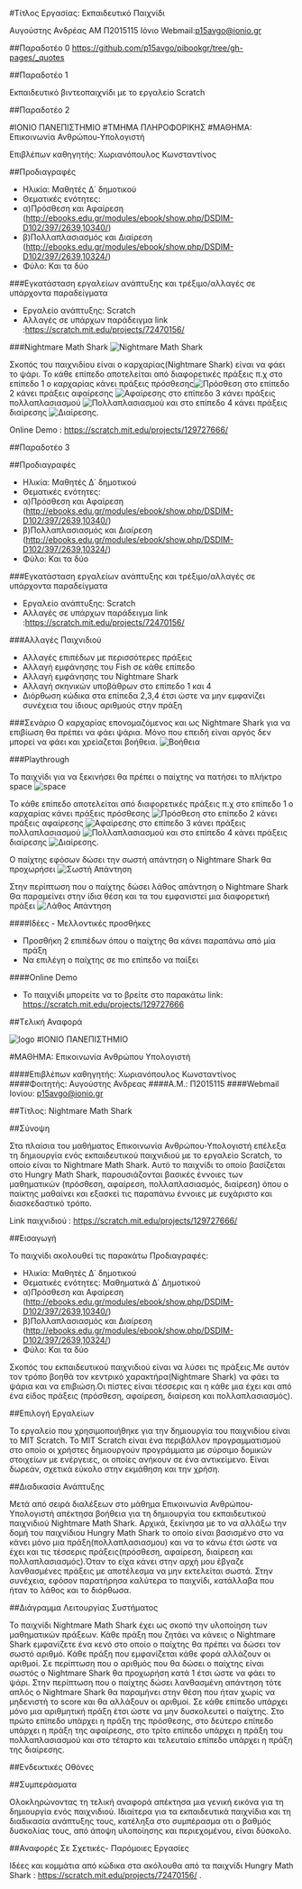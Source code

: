 #Τίτλος Εργασίας: Εκπαιδευτικό Παιχνίδι

Αυγούστης Ανδρέας
ΑΜ Π2015115
Ιόνιο Webmail:p15avgo@ionio.gr

##Παραδοτέο 0
https://github.com/p15avgo/pibookgr/tree/gh-pages/_quotes

##Παραδοτέο 1

Εκπαιδευτικό βιντεοπαιχνίδι με το εργαλείο Scratch

##Παραδοτέο 2

#ΙΟΝΙΟ ΠΑΝΕΠΙΣΤΗΜΙΟ 
#ΤΜΗΜΑ  ΠΛΗΡΟΦΟΡΙΚΗΣ 
#ΜΑΘΗΜΑ: Επικοινωνία  Ανθρώπου-Υπολογιστή 
 
Επιβλέπων καθηγητής: Χωριανόπουλος Κωνσταντίνος

##Προδιαγραφές

* Ηλικία: Μαθητές Δ΄ δημοτικού
* Θεματικές ενότητες: 
* α)Πρόσθεση και Αφαίρεση (http://ebooks.edu.gr/modules/ebook/show.php/DSDIM-D102/397/2639,10340/)
* β)Πολλαπλασιασμός και Διαίρεση (http://ebooks.edu.gr/modules/ebook/show.php/DSDIM-D102/397/2639,10324/)
* Φύλο: Και τα δύο


###Εγκατάσταση εργαλείων ανάπτυξης και τρέξιμο/αλλαγές σε υπάρχοντα παραδείγματα

* Εργαλείο ανάπτυξης: Scratch
* Αλλαγές σε υπάρχων παράδειγμα link :https://scratch.mit.edu/projects/72470156/

###Nightmare Math Shark
![Nightmare Math Shark](Screenshot5.png)

Σκοπός του παιχνιδίου είναι ο καρχαρίας(Nightmare Shark) είναι να φάει το ψάρι.
Το κάθε επίπεδο αποτελείται από διαφορετικές πράξεις π.χ στο επίπεδο 1 ο καρχαρίας κάνει πράξεις πρόσθεσης![Πρόσθεση](Screenshot1.png)
στο επίπεδο 2 κάνει πράξεις αφαίρεσης
![Αφαίρεσης](Screenshot2.png) 
στο επίπεδο 3 κάνει πράξεις πολλαπλασιασμού
![Πολλαπλασιασμού](Screenshot3.png) 
και στο επίπεδο 4 κάνει πράξεις διαίρεσης
![Διαίρεσης](Screenshot4.png).

Online Demo : https://scratch.mit.edu/projects/129727666/

##Παραδοτέο 3

##Προδιαγραφές

* Ηλικία: Μαθητές Δ΄ δημοτικού
* Θεματικές ενότητες: 
* α)Πρόσθεση και Αφαίρεση (http://ebooks.edu.gr/modules/ebook/show.php/DSDIM-D102/397/2639,10340/)
* β)Πολλαπλασιασμός και Διαίρεση (http://ebooks.edu.gr/modules/ebook/show.php/DSDIM-D102/397/2639,10324/)
* Φύλο: Και τα δύο


###Εγκατάσταση εργαλείων ανάπτυξης και τρέξιμο/αλλαγές σε υπάρχοντα παραδείγματα

* Εργαλείο ανάπτυξης: Scratch
* Αλλαγές σε υπάρχων παράδειγμα link :https://scratch.mit.edu/projects/72470156/

###Αλλαγές Παιχνιδιού

* Αλλαγές επιπέδων με περισσότερες πράξεις
* Αλλαγή εμφάνησης του Fish σε κάθε επίπεδο
* Αλλαγή εμφάνησης του Nightmare Shark 
* Αλλαγή σκηνικών υποβάθρων στο επίπεδο 1 και 4
* Διόρθωση κώδικα στα επίπεδα 2,3,4 έτσι ώστε να μην εμφανίζει συνέχεια του ίδιους αριθμούς στην πράξη

###Σενάριο
Ο καρχαρίας επονομαζόμενος και ως Nightmare Shark για να επιβίωση θα πρέπει να φάει ψάρια.
Μόνο που επειδή είναι αργός δεν μπορεί να φάει και χρείαζεται βοήθεια.
![Βοήθεια](Screensho8.png)

###Playthrough

Το παιχνίδι για να ξεκινήσει θα πρέπει ο παίχτης να πατήσει το πλήκτρο space
![space](Screensho1.png)

Το κάθε επίπεδο αποτελείται από διαφορετικές πράξεις π.χ στο επίπεδο 1 ο καρχαρίας κάνει πράξεις πρόσθεσης
![Πρόσθεση](Screensho2.png)
στο επίπεδο 2 κάνει πράξεις αφαίρεσης
![Αφαίρεσης](Screensho5.png) 
στο επίπεδο 3 κάνει πράξεις πολλαπλασιασμού
![Πολλαπλασιασμού](Screensho6.png) 
και στο επίπεδο 4 κάνει πράξεις διαίρεσης
![Διαίρεσης](Screensho7.png).

Ο παίχτης εφόσων δώσει την σωστή απάντηση ο Nightmare Shark θα προχωρήσει
![Σωστή Απάντηση](Screensho3.png)

Στην περίπτωση που ο παίχτης δώσει λάθος απάντηση ο Nightmare Shark Θα παραμείνει στην ίδια θέση και τα του εμφανιστεί μια διαφορετική
πράξει
![Λάθος Απάντηση](Screensho4.png)

####Ιδέες - Mελλοντικές προσθήκες

* Προσθήκη 2 επιπέδων όπου ο παίχτης θα κάνει παραπάνω από μία πράξη
* Να επιλέγη ο παίχτης σε πιο επίπεδο να παίξει

####Online Demo

* Το παιχνίδι μπορείτε να το βρείτε στο παρακάτω link:
  https://scratch.mit.edu/projects/129727666
  

##Tελική Αναφορά

![logo](https://cloud.githubusercontent.com/assets/22676085/22247887/be524496-e244-11e6-8935-4841a2a8fcd4.jpg)
#ΙΟΝΙΟ ΠΑΝΕΠΙΣΤΗΜΙΟ

#ΜΑΘΗΜΑ: Επικοινωνία Ανθρώπου Υπολογιστή

####Επιβλέπων καθηγητής: Χωριανόπουλος Κωνσταντίνος
####Φοιτητής: Αυγούστης Ανδρεας
####Α.Μ.: Π2015115
####Webmail Ιονίου: p15avgo@ionio.gr


##Τίτλος: Nightmare Math Shark

##Σύνοψη

  Στα πλαίσια του μαθήματος Επικοινωνία Ανθρώπου-Υπολογιστή επέλεξα τη δημιουργία ενός εκπαιδευτικού παιχνιδιού με το εργαλείο Scratch, το οποίο είναι το Nightmare Math Shark. Αυτό το παιχνίδι το οποίο βασίζεται στο Hungry Math Shark, παρουσιάζονται βασικές έννοιες των μαθηματικών (πρόσθεση, αφαίρεση, πολλαπλασιασμός, διαίρεση) όπου ο παίκτης μαθαίνει και εξασκεί τις παραπάνω έννοιες με ευχάριστο και διασκεδαστικό τρόπο.
  
Link παιχνιδιού : https://scratch.mit.edu/projects/129727666/

##Εισαγωγή

Το παιχνίδι ακολουθεί τις παρακάτω Προδιαγραφές:

* Ηλικία: Μαθητές Δ΄ δημοτικού
* Θεματικές ενότητες: Μαθηματικά Δ΄ Δημοτικού 
 * α)Πρόσθεση και Αφαίρεση (http://ebooks.edu.gr/modules/ebook/show.php/DSDIM-D102/397/2639,10340/)
 * β)Πολλαπλασιασμός και Διαίρεση (http://ebooks.edu.gr/modules/ebook/show.php/DSDIM-D102/397/2639,10324/)
* Φύλο: Και τα δύο

Σκοπός του εκπαιδευτικού παιχνιδιού είναι να λύσει τις πράξεις.Με αυτόν τον τρόπο βοηθά τον κεντρικό χαρακτήρα(Nightmare Shark) να φάει τα ψάρια και να επιβιώση.Οι πίστες είναι τέσσερις και η κάθε μια έχει και από ένα είδος πράξεις (πρόσθεση, αφαίρεση, διαίρεση και πολλαπλασιασμός).

##Επιλογή Εργαλείων

 Το εργαλείο που χρησιμοποιήθηκε για την δημιουργία του παιχνιδίου είναι το MIT Scratch. Το MIT Scratch είναι ένα περιβάλλον προγραμματισμού στο οποίο οι χρήστες δημιουργούν προγράμματα με σύρσιμο δομικών στοιχείων με ενέργειες, οι οποίες ανήκουν σε ένα αντικείμενο. Είναι δωρεάν, σχετικά εύκολο στην εκμάθηση και την χρήση.

##Διαδικασία Ανάπτυξης

 Μετά από σειρά διαλέξεων στο μάθημα Επικοινωνία Ανθρώπου-Υπολογιστή απέκτησα βοήθεια για τη δημιουργία του εκπαιδευτικού παιχνιδιού Nightmare Math Shark. Αρχικά, ξεκίνησα με το να αλλάξω την δομή του παιχνίδιου Hungry Math Shark το οποίο είναι βασισμένο στο να κάνει μόνο μια πράξη(πολλαπλασιασμου) και να το κάνω έτσι ώστε να έχει και τις τέσσερις πράξεις(πρόσθεση, αφαίρεση, διαίρεση και πολλαπλασιασμός).Όταν το είχα κάνει στην αρχή μου έβγαζε λανθασμένες πράξεις με αποτέλεσμα να μην εκτελείται σωστά. Στην συνέχεια, εφόσον παρατήρησα καλύτερα το παιχνίδι, κατάλλαβα που ήταν το λάθος και το διόρθωσα.

##Διάγραμμα Λειτουργίας Συστήματος

 Το παιχνίδι Nightmare Math Shark έχει ως σκοπό την υλοποίηση των μαθηματικών πράξεων. Κάθε πράξη που ζητάει να κάνεις ο Nightmare Shark εμφανίζετε ένα κενό στο οποίο ο παίχτης θα πρέπει να δώσει τον σωστό αριθμό. Κάθε πράξη που εμφανίζεται κάθε φορά αλλάζουν οι αριθμοί. Σε περίπτωση που ο αριθμός που θα δώσει ο παίχτης είναι σωστός ο Nightmare Shark θα προχωρήση κατά 1 έτσι ώστε να φάει το ψάρι. Στην περίπτωση που ο παίχτης δώσει λανθασμένη απάντηση τότε απλός ο Nightmare Shark θα παραμήνει στην θέση που ήταν χωρίς να μηδενιστή το score και θα αλλάξουν οι αριθμοί. Σε κάθε επίπεδο υπάρχει μόνο μια αριθμητική πράξη έτσι ώστε να μην δυσκολευτεί ο παίχτης. Στο πρώτο επίπεδο υπάρχει η πράξη της πρόσθεσης, στο δεύτερο επίπεδο υπάρχει η πράξη της αφαίρεσης, στο τρίτο επίπεδο υπάρχει η πράξη του πολλαπλασιασμού και στο τέταρτο και τελευταίο επίπεδο υπάρχει η πράξη της διαίρεσης.
 
##Ενδεικτικές Οθόνες


##Συμπεράσματα

  Ολοκληρώνοντας τη τελική αναφορά απέκτησα μια γενική εικόνα για τη δημιουργία ενός παιχνιδιού. Ιδιαίτερα για τα εκπαιδευτικά παιχνίδια και τη διαδικασία ανάπτυξης τους, κατέληξα στο συμπέρασμα οτι ο βαθμός δυσκολίας τους, από άποψη υλοποίησης και περιεχομένου, είναι δύσκολο.

##Αναφορές Σε Σχετικές- Παρόμοιες Εργασίες

 Ιδέες και κομμάτια από κώδικα στα ακόλουθα από τα παιχνίδι Hungry Math Shark : https://scratch.mit.edu/projects/72470156/ .
